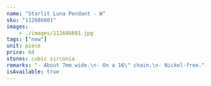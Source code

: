 ```yaml
---
name: "Starlit Luna Pendant - W"
sku: "112686601"
images:
    - ./images/112686601.jpg
tags: ["new"]
unit: piece
price: 64
stones: cubic zirconia
remarks: "- About 7mm wide.\n- On a 16\" chain.\n- Nickel-free."
isAvailable: true
---
```

